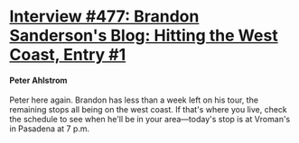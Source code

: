 # [Interview #477: Brandon Sanderson's Blog: Hitting the West Coast, Entry #1](https://www.theoryland.com/intvmain.php?i=477#1)

#### Peter Ahlstrom

Peter here again. Brandon has less than a week left on his tour, the remaining stops all being on the west coast. If that's where you live, check the schedule to see when he'll be in your area—today's stop is at Vroman's in Pasadena at 7 p.m.

